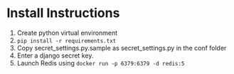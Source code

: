 # Install Instructions

1. Create python virtual environment
2. `pip install -r requirements.txt`
3. Copy secret_settings.py.sample as secret_settings.py in the conf folder
4. Enter a django secret key.
5. Launch Redis using `docker run -p 6379:6379 -d redis:5`
